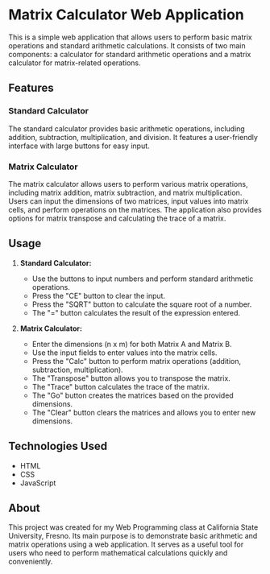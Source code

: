# Matrix Calculator Web Application

This is a simple web application that allows users to perform basic matrix operations and standard arithmetic calculations. It consists of two main components: a calculator for standard arithmetic operations and a matrix calculator for matrix-related operations.

## Features

### Standard Calculator

The standard calculator provides basic arithmetic operations, including addition, subtraction, multiplication, and division. It features a user-friendly interface with large buttons for easy input.

### Matrix Calculator

The matrix calculator allows users to perform various matrix operations, including matrix addition, matrix subtraction, and matrix multiplication. Users can input the dimensions of two matrices, input values into matrix cells, and perform operations on the matrices. The application also provides options for matrix transpose and calculating the trace of a matrix.

## Usage

1. **Standard Calculator:**

   - Use the buttons to input numbers and perform standard arithmetic operations.
   - Press the "CE" button to clear the input.
   - Press the "SQRT" button to calculate the square root of a number.
   - The "=" button calculates the result of the expression entered.

2. **Matrix Calculator:**

   - Enter the dimensions (n x m) for both Matrix A and Matrix B.
   - Use the input fields to enter values into the matrix cells.
   - Press the "Calc" button to perform matrix operations (addition, subtraction, multiplication).
   - The "Transpose" button allows you to transpose the matrix.
   - The "Trace" button calculates the trace of the matrix.
   - The "Go" button creates the matrices based on the provided dimensions.
   - The "Clear" button clears the matrices and allows you to enter new dimensions.

## Technologies Used

- HTML
- CSS
- JavaScript

## About

This project was created for my Web Programming class at California State University, Fresno. Its main purpose is to demonstrate basic arithmetic and matrix operations using a web application. It serves as a useful tool for users who need to perform mathematical calculations quickly and conveniently.
